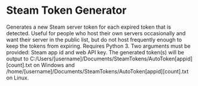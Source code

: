 # Steam Token Generator
 Generates a new Steam server token for each expired token that is detected. Useful for people who host their own servers occasionally and want their server in the public list, but do not host frequently enough to keep the tokens from expiring. Requires Python 3. Two arguments must be provided: Steam app id and web API key. The generated token(s) will be output to C:/Users/[username]/Documents/SteamTokens/AutoToken[appid][count].txt on Windows and /home/[username]/Documents/SteamTokens/AutoToken[appid][count].txt on Linux.
